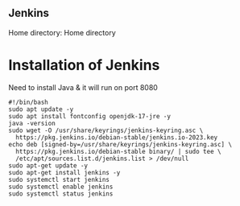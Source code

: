 
## Jenkins
Home directory: Home directory

# Installation of Jenkins
Need to install Java & it will run on port 8080
```shell
#!/bin/bash
sudo apt update -y
sudo apt install fontconfig openjdk-17-jre -y
java -version
sudo wget -O /usr/share/keyrings/jenkins-keyring.asc \
  https://pkg.jenkins.io/debian-stable/jenkins.io-2023.key
echo deb [signed-by=/usr/share/keyrings/jenkins-keyring.asc] \
  https://pkg.jenkins.io/debian-stable binary/ | sudo tee \
  /etc/apt/sources.list.d/jenkins.list > /dev/null
sudo apt-get update -y
sudo apt-get install jenkins -y
sudo systemctl start jenkins
sudo systemctl enable jenkins  
sudo systemctl status jenkins
```




